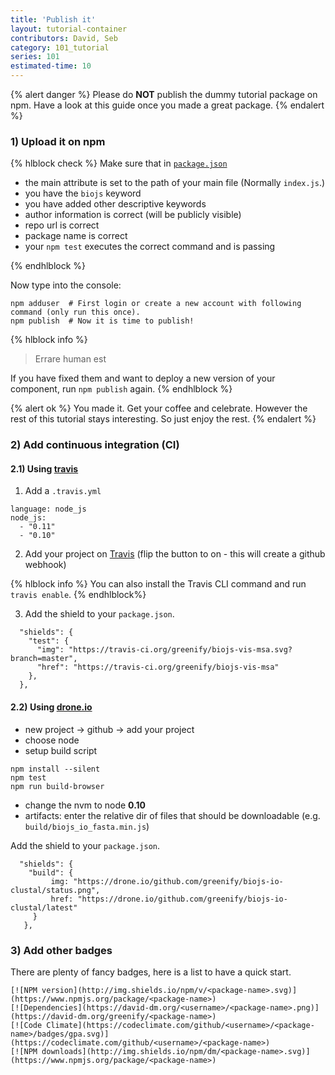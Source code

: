 ```yaml
---
title: 'Publish it'
layout: tutorial-container
contributors: David, Seb
category: 101_tutorial
series: 101
estimated-time: 10 
---
```


{% alert danger %}
Please do __NOT__ publish the dummy tutorial package on npm.
Have a look at this guide once you made a great package.
{% endalert %}

### 1) Upload it on npm

{% hlblock check %}
Make sure that in [`package.json`](https://www.npmjs.org/doc/files/package.json.html)

* the main attribute is set to the path of your main file (Normally `index.js`.)
* you have the `biojs` keyword
* you have added other descriptive keywords
* author information is correct (will be publicly visible)
* repo url is correct
* package name is correct
* your `npm test` executes the correct command and is passing

{% endhlblock %}

Now type into the console:

~~~
npm adduser  # First login or create a new account with following command (only run this once).
npm publish  # Now it is time to publish!
~~~

{% hlblock info %}
> Errare human est

If you have fixed them and want to deploy a new version of your component, run `npm publish` again.
{% endhlblock %}

{% alert ok %}
You made it. Get your coffee and celebrate. However the rest of this tutorial stays interesting.
So just enjoy the rest.
{% endalert %}

### 2) Add continuous integration (CI)

#### 2.1) Using [travis][Travis]


1. Add a `.travis.yml`

~~~
language: node_js
node_js:
  - "0.11"
  - "0.10"
~~~~

2. Add your project on [Travis](https://travis-ci.org/profile/greenify) (flip the button to on - this will create a github webhook)

[travis]: http://travis-ci.org
[travis-start]: http://docs.travis-ci.com/user/getting-started/

{% hlblock info %}
You can also install the Travis CLI command and run `travis enable`.
{% endhlblock%}

3. Add the shield to your `package.json`.

~~~
  "shields": {
    "test": {
      "img": "https://travis-ci.org/greenify/biojs-vis-msa.svg?branch=master",
      "href": "https://travis-ci.org/greenify/biojs-vis-msa"
    },
  },
~~~


#### 2.2) Using [drone.io](https://drone.io/)

* new project -> github -> add your project
* choose node
* setup build script

~~~
npm install --silent
npm test
npm run build-browser
~~~

* change the nvm to node __0.10__
* artifacts: enter the relative dir of files that should be downloadable (e.g. `build/biojs_io_fasta.min.js`)

Add the shield to your `package.json`.

```
  "shields": {
  	"build": {
         img: "https://drone.io/github.com/greenify/biojs-io-clustal/status.png",
         href: "https://drone.io/github.com/greenify/biojs-io-clustal/latest"
	 }
   },
```

### 3) Add other badges

There are plenty of fancy badges, here is a list to have a quick start.

~~~
[![NPM version](http://img.shields.io/npm/v/<package-name>.svg)](https://www.npmjs.org/package/<package-name>)
[![Dependencies](https://david-dm.org/<username>/<package-name>.png)](https://david-dm.org/greenify/<package-name>)
[![Code Climate](https://codeclimate.com/github/<username>/<package-name>/badges/gpa.svg)](https://codeclimate.com/github/<username>/<package-name>)
[![NPM downloads](http://img.shields.io/npm/dm/<package-name>.svg)](https://www.npmjs.org/package/<package-name>)
~~~
